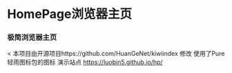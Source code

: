 # HomePage浏览器主页
### 极简浏览器主页
< 本项目由开源项目https://github.com/HuanGeNet/kiwiindex 修改
使用了Pure轻雨图标包的图标
演示站点
https://luobin5.github.io/hp/
